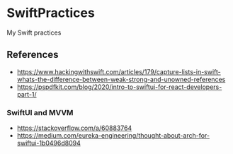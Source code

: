 # SwiftPractices
My Swift practices

## References
- https://www.hackingwithswift.com/articles/179/capture-lists-in-swift-whats-the-difference-between-weak-strong-and-unowned-references
- https://pspdfkit.com/blog/2020/intro-to-swiftui-for-react-developers-part-1/

### SwiftUI and MVVM
- https://stackoverflow.com/a/60883764
- https://medium.com/eureka-engineering/thought-about-arch-for-swiftui-1b0496d8094

